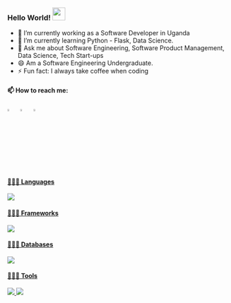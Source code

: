 ### Hello World!  <img src="https://github.com/sciencepal/sciencepal/blob/master/assets/Hi.gif" width="29px">

  

  
  - 🔭 I’m currently working as a Software Developer in Uganda
  - 🌱 I’m currently learning Python - Flask, Data Science.
  - 💬 Ask me about Software Engineering, Software Product Management, Data Science, Tech Start-ups
  - 😄 Am a Software Engineering Undergraduate.
  - ⚡ Fun fact: I always take coffee when coding
  
#### 📫 How to reach me:
  
[<img src="https://img.icons8.com/color/48/000000/linkedin.png" width="3.5%"/>](https://www.linkedin.com/in/asiimwe-edger-6567aa1b6/)  &nbsp; 
[<img src="https://img.icons8.com/color/48/000000/stackoverflow.png" width="3.5%"/>](https://stackoverflow.com/users/4441059/asiimwe-edgar)  &nbsp; 
<a href="mailto:edgerasiimwe@gmail.com"> <img src="https://img.icons8.com/fluent/48/000000/gmail.png" width="3.5%"/>

  #### 👨🏻‍💻 Languages <br />
  <img src="https://img.icons8.com/color/48/000000/python.png"/>
  
  #### 👨🏻‍💻 Frameworks <br />
  <img src="https://img.icons8.com/ios/50/000000/flask.png"/>
  
  #### 👨🏻‍💻 Databases <br />
  <img src="https://img.icons8.com/color/48/000000/mongodb.png"/>
  
  
  #### 👨🏻‍💻 Tools <br />
  <img src="https://img.icons8.com/color/48/000000/visual-studio-code-2019.png"/>
  <img src="https://img.icons8.com/fluency/48/000000/github.png"/>
  
  
  

